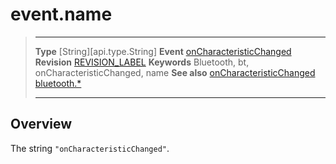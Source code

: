 # event.name

> --------------------- ------------------------------------------------------------------------------------------
> __Type__              [String][api.type.String]
> __Event__             [onCharacteristicChanged](/plugin.bluetooth.type.Gatt.event.onCharacteristicChanged.md)
> __Revision__          [REVISION_LABEL](REVISION_URL)
> __Keywords__          Bluetooth, bt, onCharacteristicChanged, name
> __See also__          [onCharacteristicChanged](/plugin.bluetooth.type.Gatt.event.onCharacteristicChanged.md)
>						[bluetooth.*](/plugin.bluetooth.md)
> --------------------- ------------------------------------------------------------------------------------------

## Overview

The string `"onCharacteristicChanged"`.